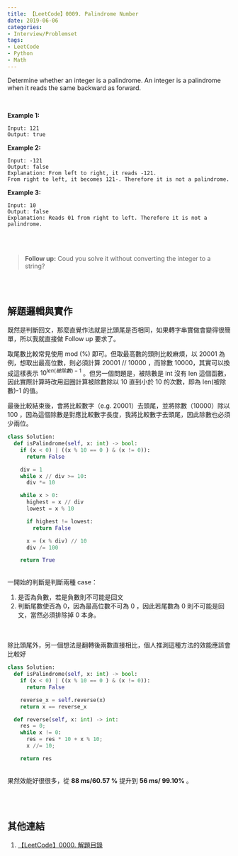 ```yaml
---
title: 【LeetCode】0009. Palindrome Number
date: 2019-06-06
categories:
- Interview/Problemset
tags:
- LeetCode
- Python
- Math
--- 
```


Determine whether an integer is a palindrome. An integer is a palindrome when it reads the same backward as forward.

<!--more-->
<br>

**Example 1:**
```
Input: 121
Output: true
```

**Example 2:**
```
Input: -121
Output: false
Explanation: From left to right, it reads -121. 
From right to left, it becomes 121-. Therefore it is not a palindrome.
```

**Example 3:**
```
Input: 10
Output: false
Explanation: Reads 01 from right to left. Therefore it is not a palindrome.
```
<br><br>

>**Follow up:**
Coud you solve it without converting the integer to a string?


<br><br>
## 解題邏輯與實作
既然是判斷回文，那麼直覺作法就是比頭尾是否相同，如果轉字串實做會變得很簡單，所以我就直接做 Follow up 要求了。



取尾數比較常見使用 mod (%) 即可。但取最高數的頭則比較麻煩，以 20001 為例，想取出最高位數，則必須計算 20001 // 10000 ，而除數 10000，其實可以換成這樣表示 $10^{len(被除數)-1}$ 。但另一個問題是，被除數是 int 沒有 len 這個函數，因此實際計算時改用迴圈計算被除數除以 10 直到小於 10 的次數，即為 len(被除數)-1 的值。

最後比較結束後，會將比較數字（e.g. 20001）去頭尾，並將除數（10000）除以 100 ，因為這個除數是對應比較數字長度，我將比較數字去頭尾，因此除數也必須少兩位。

```python
class Solution:
  def isPalindrome(self, x: int) -> bool:
    if (x < 0) | ((x % 10 == 0 ) & (x != 0)):
      return False

    div = 1
    while x // div >= 10:
      div *= 10

    while x > 0:
      highest = x // div
      lowest = x % 10

      if highest != lowest:
        return False

      x = (x % div) // 10
      div /= 100

    return True		
```
<br> 一開始的判斷是判斷兩種 case：
1. 是否為負數，若是負數則不可能是回文
2. 判斷尾數使否為 0，因為最高位數不可為 0 ，因此若尾數為 0 則不可能是回文，當然必須排除掉 0 本身。


<br><br>
除比頭尾外，另一個想法是翻轉後兩數直接相比，個人推測這種方法的效能應該會比較好

```python
class Solution:
  def isPalindrome(self, x: int) -> bool:
    if (x < 0) | ((x % 10 == 0 ) & (x != 0)):
      return False

    reverse_x = self.reverse(x)
    return x == reverse_x

  def reverse(self, x: int) -> int:
    res = 0;
    while x != 0:
      res = res * 10 + x % 10;
      x //= 10;

    return res
```
<br> 果然效能好很很多，從 **88 ms/60.57 %** 提升到 **56 ms/ 99.10%** 。




<br><br>

## 其他連結
1. [【LeetCode】0000. 解題目錄](/LeetCode-0000-Contents/)